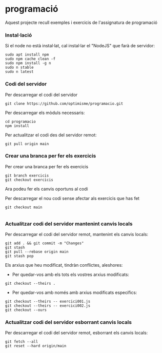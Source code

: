 # programació #

Aquest projecte recull exemples i exercicis de l'assignatura de programació

### Instal·lació ###

Si el node no està instal·lat, cal instal·lar el "NodeJS" que farà de servidor:
```
sudo apt install npm
sudo npm cache clean -f
sudo npm install -g n
sudo n stable
sudo n latest
```

### Codi del servidor ###

Per descarregar el codi del servidor
```
git clone https://github.com/optimisme/programacio.git
```

Per descarregar els mòduls necessaris:
```
cd programacio
npm install
```
Per actualitzar el codi des del servidor remot:
```
git pull origin main
```

### Crear una branca per fer els exercicis

Per crear una branca per fer els exercicis
```
git branch exercicis
git checkout exercicis

```
Ara podeu fer els canvis oportuns al codi

Per descarregar el nou codi sense afectar als exercicis que has fet
```
git checkout main


```


### Actualitzar codi del servidor mantenint canvis locals ###

Per descarregar el codi del servidor remot, mantenint els canvis locals:
```
git add . && git commit -m "Changes"
git stash
git pull --rebase origin main
git stash pop
```
Els arxius que heu modificat, tindràn conflictes, aleshores:

- Per quedar-vos amb els tots els vostres arxius modificats:
```
git checkout --theirs .
```
- Per quedar-vos amb només amb arxius modificats específics:
```
git checkout --theirs -- exercici001.js
git checkout --theirs -- exercici002.js
git checkout --ours 
```
### Actualitzar codi del servidor esborrant canvis locals ###

Per descarregar el codi del servidor remot, esborrant els canvis locals:
```
git fetch --all
git reset --hard origin/main
```